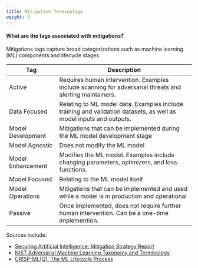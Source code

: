 ```yaml
---
title: Mitigation Terminology
weight: 3
---
```


#### What are the tags associated with mitigations?

Mitigations tags capture broad categorizations such as machine learning (ML) components and lifecycle stages.

| Tag | Description  |
|---|---|
| Active            | Requires human intervention. Examples include scanning for adversarial threats and alerting maintainers. |
| Data Focused      | Relating to ML model data. Examples include training and validation datasets, as well as model inputs and outputs. |
| Model Development       | Mitigations that can be implemented during the ML model development stage |
| Model Agnostic    | Does not modify the ML model |
| Model Enhancement | Modifies the ML model. Examples include changing parameters, optimizers, and loss functions. |
| Model Focused     | Relating to the ML model itself |
| Model Operations        | Mitigations that can be implemented and used while a model is in production and operational |
| Passive           | Once implemented, does not require further human intervention. Can be a one-time implemention.|

Sources include:
- [Securing Artificial Intelligence: Mitigation Strategy Report](https://www.etsi.org/deliver/etsi_gr/SAI/001_099/005/01.01.01_60/gr_SAI005v010101p.pdf)
- [NIST Adversarial Machine Learning Taxonomy and Terminology](https://nvlpubs.nist.gov/nistpubs/ai/NIST.AI.100-2e2023.ipd.pdf)
- [CRISP-ML(Q): The ML Lifecycle Process](https://ml-ops.org/content/crisp-ml)
